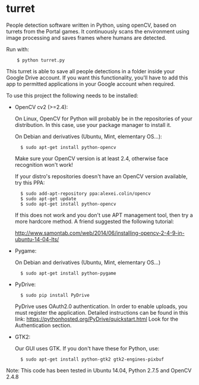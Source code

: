 # turret
People detection software written in Python, using openCV, based on turrets 
from the Portal games. It continuously scans the environment using image 
processing and saves frames where humans are detected.

Run with:

        $ python turret.py

This turret is able to save all people detections in a folder inside 
your Google Drive account. If you want this functionality, you'll have to 
add this app to permitted applications in your Google account when required.


To use this project the following needs to be installed:

- OpenCV cv2 (>=2.4):
    
    On Linux, OpenCV for Python will probably be in the repositories of your 
    distribution. In this case, use your package manager to install it.
    
    On Debian and derivatives (Ubuntu, Mint, elementary OS...):
    
        $ sudo apt-get install python-opencv

    Make sure your OpenCV version is at least 2.4, otherwise face recognition won't work!
    
    If your distro's repositories doesn't have an OpenCV version available, 
    try this PPA:
    
        $ sudo add-apt-repository ppa:alexei.colin/opencv
        $ sudo apt-get update
        $ sudo apt-get install python-opencv
    
    If this does not work and you don't use APT management tool, then try a 
    more hardcore method. A friend suggested the following tutorial:
    
    http://www.samontab.com/web/2014/06/installing-opencv-2-4-9-in-ubuntu-14-04-lts/
    
    
- Pygame:

    On Debian and derivatives (Ubuntu, Mint, elementary OS...)
    
        $ sudo apt-get install python-pygame
        

- PyDrive:
    
        $ sudo pip install PyDrive

    PyDrive uses OAuth2.0 authentication. In order to enable uploads, you must register the application.
    Detailed instructions can be found in this link: https://pythonhosted.org/PyDrive/quickstart.html
    Look for the Authentication section.

- GTK2:

    Our GUI uses GTK. If you don't have these for Python, use:
    
        $ sudo apt-get install python-gtk2 gtk2-engines-pixbuf
   


Note: This code has been tested in Ubuntu 14.04, Python 2.7.5 and OpenCV 2.4.8
